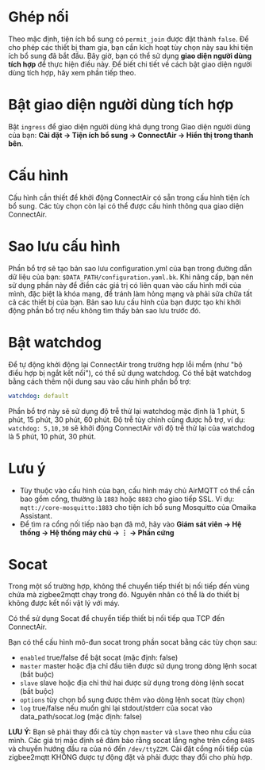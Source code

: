 # Ghép nối
Theo mặc định, tiện ích bổ sung có `permit_join` được đặt thành `false`. Để cho phép các thiết bị tham gia, bạn cần kích hoạt tùy chọn này sau khi tiện ích bổ sung đã bắt đầu. Bây giờ, bạn có thể sử dụng **giao diện người dùng tích hợp** để thực hiện điều này. Để biết chi tiết về cách bật giao diện người dùng tích hợp, hãy xem phần tiếp theo.

# Bật giao diện người dùng tích hợp
Bật `ingress` để giao diện người dùng khả dụng trong Giao diện người dùng của bạn: **Cài đặt → Tiện ích bổ sung → ConnectAir → Hiển thị trong thanh bên**.

# Cấu hình
Cấu hình cần thiết để khởi động ConnectAir có sẵn trong cấu hình tiện ích bổ sung. Các tùy chọn còn lại có thể được cấu hình thông qua giao diện ConnectAir.

# Sao lưu cấu hình
Phần bổ trợ sẽ tạo bản sao lưu configuration.yml của bạn trong đường dẫn dữ liệu của bạn: `$DATA_PATH/configuration.yaml.bk`. Khi nâng cấp, bạn nên sử dụng phần này để điền các giá trị có liên quan vào cấu hình mới của mình, đặc biệt là khóa mạng, để tránh làm hỏng mạng và phải sửa chữa tất cả các thiết bị của bạn.
Bản sao lưu cấu hình của bạn được tạo khi khởi động phần bổ trợ nếu không tìm thấy bản sao lưu trước đó.

# Bật watchdog
Để tự động khởi động lại ConnectAir trong trường hợp lỗi mềm (như "bộ điều hợp bị ngắt kết nối"), có thể sử dụng watchdog. Có thể bật watchdog bằng cách thêm nội dung sau vào cấu hình phần bổ trợ:

```yaml
watchdog: default
```

Phần bổ trợ này sẽ sử dụng độ trễ thử lại watchdog mặc định là 1 phút, 5 phút, 15 phút, 30 phút, 60 phút. Độ trễ tùy chỉnh cũng được hỗ trợ, ví dụ: `watchdog: 5,10,30` sẽ khởi động ConnectAir với độ trễ thử lại của watchdog là 5 phút, 10 phút, 30 phút.

# Lưu ý
- Tùy thuộc vào cấu hình của bạn, cấu hình máy chủ AirMQTT có thể cần bao gồm cổng, thường là `1883` hoặc `8883` cho giao tiếp SSL. Ví dụ: `mqtt://core-mosquitto:1883` cho tiện ích bổ sung Mosquitto của Omaika Assistant.
- Để tìm ra cổng nối tiếp nào bạn đã mở, hãy vào **Giám sát viên → Hệ thống → Hệ thống máy chủ → ⋮ → Phần cứng**

# Socat
Trong một số trường hợp, không thể chuyển tiếp thiết bị nối tiếp đến vùng chứa mà zigbee2mqtt chạy trong đó. Nguyên nhân có thể là do thiết bị không được kết nối vật lý với máy.

Có thể sử dụng Socat để chuyển tiếp thiết bị nối tiếp qua TCP đến ConnectAir.

Bạn có thể cấu hình mô-đun socat trong phần socat bằng các tùy chọn sau:

- `enabled` true/false để bật socat (mặc định: false)
- `master` master hoặc địa chỉ đầu tiên được sử dụng trong dòng lệnh socat (bắt buộc)
- `slave` slave hoặc địa chỉ thứ hai được sử dụng trong dòng lệnh socat (bắt buộc)
- `options` tùy chọn bổ sung được thêm vào dòng lệnh socat (tùy chọn)
- `log` true/false nếu muốn ghi lại stdout/stderr của socat vào data_path/socat.log (mặc định: false)

**LƯU Ý:** Bạn sẽ phải thay đổi cả tùy chọn `master` và `slave` theo nhu cầu của mình. Các giá trị mặc định sẽ đảm bảo rằng socat lắng nghe trên cổng `8485` và chuyển hướng đầu ra của nó đến `/dev/ttyZ2M`. Cài đặt cổng nối tiếp của zigbee2mqtt KHÔNG được tự động đặt và phải được thay đổi cho phù hợp.